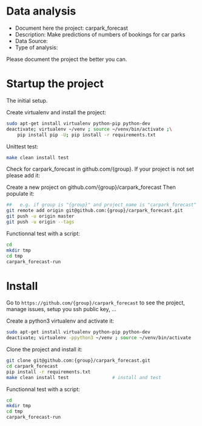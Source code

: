 # Data analysis
- Document here the project: carpark_forecast
- Description: Make predictions of numbers of bookings for car parks
- Data Source:
- Type of analysis:

Please document the project the better you can.

# Startup the project

The initial setup.

Create virtualenv and install the project:
```bash
sudo apt-get install virtualenv python-pip python-dev
deactivate; virtualenv ~/venv ; source ~/venv/bin/activate ;\
    pip install pip -U; pip install -r requirements.txt
```

Unittest test:
```bash
make clean install test
```

Check for carpark_forecast in github.com/{group}. If your project is not set please add it:

Create a new project on github.com/{group}/carpark_forecast
Then populate it:

```bash
##   e.g. if group is "{group}" and project_name is "carpark_forecast"
git remote add origin git@github.com:{group}/carpark_forecast.git
git push -u origin master
git push -u origin --tags
```

Functionnal test with a script:

```bash
cd
mkdir tmp
cd tmp
carpark_forecast-run
```

# Install

Go to `https://github.com/{group}/carpark_forecast` to see the project, manage issues,
setup you ssh public key, ...

Create a python3 virtualenv and activate it:

```bash
sudo apt-get install virtualenv python-pip python-dev
deactivate; virtualenv -ppython3 ~/venv ; source ~/venv/bin/activate
```

Clone the project and install it:

```bash
git clone git@github.com:{group}/carpark_forecast.git
cd carpark_forecast
pip install -r requirements.txt
make clean install test                # install and test
```
Functionnal test with a script:

```bash
cd
mkdir tmp
cd tmp
carpark_forecast-run
```
